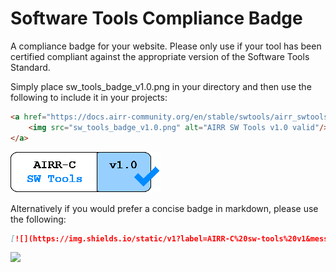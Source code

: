 # Software Tools Compliance Badge

A compliance badge for your website. Please only use if your tool has been certified compliant against the appropriate version of the Software Tools Standard.

Simply place sw_tools_badge_v1.0.png in your directory and then use the following to include it in your projects:

```html
<a href="https://docs.airr-community.org/en/stable/swtools/airr_swtools_standard.html">
    <img src="sw_tools_badge_v1.0.png" alt="AIRR SW Tools v1.0 valid"/>
</a>
```

<a href="https://docs.airr-community.org/en/stable/swtools/airr_swtools_standard.html">
    <img src="sw_tools_badge_v1.0.png" alt="AIRR SW Tools v1.0 valid"/>
</a>

Alternatively if you would prefer a concise badge in markdown, please use the following:

```markdown
[![](https://img.shields.io/static/v1?label=AIRR-C%20sw-tools%20v1&message=compliant&color=008AFF&labelColor=000000&style=plastic)](https://docs.airr-community.org/en/stable/swtools/airr_swtools_standard.html)
```

[![](https://img.shields.io/static/v1?label=AIRR-C%20sw-tools%20v1&message=compliant&color=008AFF&labelColor=000000&style=plastic)](https://docs.airr-community.org/en/stable/swtools/airr_swtools_standard.html)

